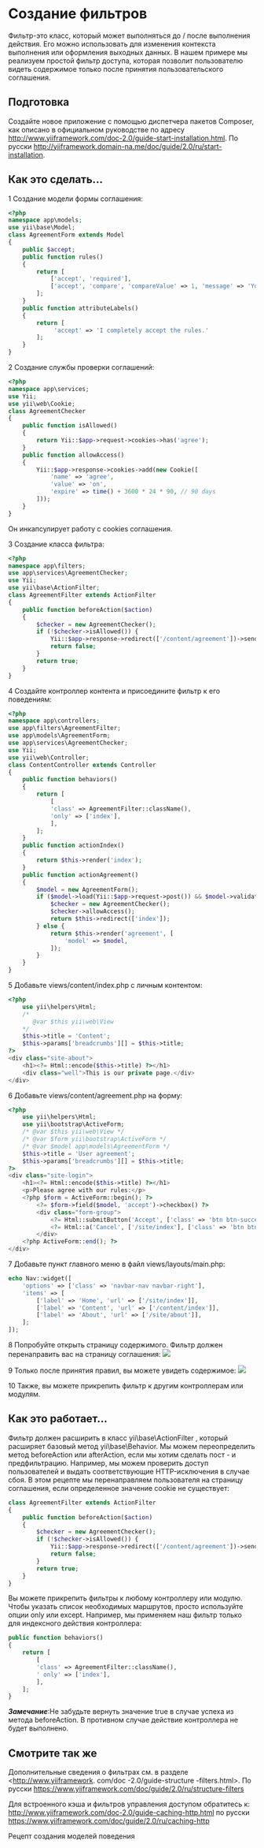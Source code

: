 Создание фильтров
===
Фильтр-это класс, который может выполняться до / после выполнения действия. Его можно использовать для изменения контекста выполнения или оформления выходных данных. В нашем примере мы реализуем простой фильтр доступа, которая позволит пользователю видеть содержимое только после принятия пользовательского соглашения.

Подготовка 
---
Создайте новое приложение с помощью диспетчера пакетов Composer, как описано в официальном руководстве по адресу <http://www.yiiframework.com/doc-2.0/guide-start-installation.html>. 
По русски <http://yiiframework.domain-na.me/doc/guide/2.0/ru/start-installation>.

Как это сделать...
---

1 Создание модели формы соглашения:
```php
<?php
namespace app\models;
use yii\base\Model;
class AgreementForm extends Model
{
    public $accept;
    public function rules()
    {
        return [
            ['accept', 'required'],
            ['accept', 'compare', 'compareValue' => 1, 'message' => 'You must agree the rules.'],
        ];
    }
    public function attributeLabels()
    {
        return [
             'accept' => 'I completely accept the rules.'
        ];
    }
}
```

2 Создание службы проверки соглашений:
```php
<?php
namespace app\services;
use Yii;
use yii\web\Cookie;
class AgreementChecker
{
    public function isAllowed()
    {
        return Yii::$app->request->cookies->has('agree');
    }
    public function allowAccess()
    {
        Yii::$app->response->cookies->add(new Cookie([
            'name' => 'agree',
            'value' => 'on',
            'expire' => time() + 3600 * 24 * 90, // 90 days
        ]));
    }
}
```

 Он инкапсулирует работу с cookies соглашения.

 3 Создание класса фильтра:
```php
<?php
namespace app\filters;
use app\services\AgreementChecker;
use Yii;
use yii\base\ActionFilter;
class AgreementFilter extends ActionFilter
{
    public function beforeAction($action)
    {
        $checker = new AgreementChecker();
        if (!$checker->isAllowed()) {
            Yii::$app->response->redirect(['/content/agreement'])->send();
            return false;
        }
        return true;
    }
}
```

4 Создайте контроллер контента и присоедините фильтр к его поведениям:
```php
<?php
namespace app\controllers;
use app\filters\AgreementFilter;
use app\models\AgreementForm;
use app\services\AgreementChecker;
use Yii;
use yii\web\Controller;
class ContentController extends Controller
{
    public function behaviors()
    {
        return [
            [
            'class' => AgreementFilter::className(),
            'only' => ['index'],
            ],
        ];
    }
    public function actionIndex()
    {
        return $this->render('index');
    }
    public function actionAgreement()
    {
        $model = new AgreementForm();
        if ($model->load(Yii::$app->request->post()) && $model->validate()) {
            $checker = new AgreementChecker();
            $checker->allowAccess();
            return $this->redirect(['index']);
        } else {
            return $this->render('agreement', [
                'model' => $model,
            ]);
        }
    }
}
```

5 Добавьте views/content/index.php с личным контентом:
```php
<?php
    use yii\helpers\Html;
    /* 
       @var $this yii\web\View 
    */
    $this->title = 'Content';
    $this->params['breadcrumbs'][] = $this->title;
?>
<div class="site-about">
    <h1><?= Html::encode($this->title) ?></h1>
    <div class="well">This is our private page.</div>
</div>
```

6 Добавьте views/content/agreement.php на форму:
```php
<?php
    use yii\helpers\Html;
    use yii\bootstrap\ActiveForm;
    /* @var $this yii\web\View */
    /* @var $form yii\bootstrap\ActiveForm */
    /* @var $model app\models\AgreementForm */
    $this->title = 'User agreement';
    $this->params['breadcrumbs'][] = $this->title;
?>
<div class="site-login">
    <h1><?= Html::encode($this->title) ?></h1>
    <p>Please agree with our rules:</p>
    <?php $form = ActiveForm::begin(); ?>
        <?= $form->field($model, 'accept')->checkbox() ?>
        <div class="form-group">
            <?= Html::submitButton('Accept', ['class' => 'btn btn-success']) ?>
            <?= Html::a('Cancel', ['/site/index'], ['class' => 'btn btn-danger']) ?>
        </div>
    <?php ActiveForm::end(); ?>
</div>
```

7 Добавьте пункт главного меню в файл views/layouts/main.php:
```php
echo Nav::widget([
    'options' => ['class' => 'navbar-nav navbar-right'],
    'items' => [
        ['label' => 'Home', 'url' => ['/site/index']],
        ['label' => 'Content', 'url' => ['/content/index']],
        ['label' => 'About', 'url' => ['/site/about']],
    ];
]);
```

8 Попробуйте открыть страницу содержимого. Фильтр должен перенаправить вас на страницу соглашения:
![](img/347_1.jpg)

9 Только после принятия правил, вы можете увидеть содержимое:
![](img/347_2.jpg)

10 Также, вы можете прикрепить фильтр к другим контроллерам или модулям.

Как это работает...
---
Фильтр должен расширить в  класс yii\base\ActionFilter , который расширяет базовый метод yii\base\Behavior. Мы можем переопределить метод beforeAction или afterAction, если мы хотим сделать пост - и предфильтрацию.
Например, мы можем проверить доступ пользователей и выдать соответствующие HTTP-исключения в случае сбоя. В этом рецепте мы перенаправляем пользователя на страницу соглашения, если определенное значение cookie не существует:
```php
class AgreementFilter extends ActionFilter
{
    public function beforeAction($action)
    {
        $checker = new AgreementChecker();
        if (!$checker->isAllowed()) {
            Yii::$app->response->redirect(['/content/agreement'])->send();
            return false;
        }
        return true;
    }
}
```
Вы можете прикрепить фильтры к любому контроллеру или модулю. Чтобы указать список необходимых маршрутов, просто используйте опции only или except. Например, мы применяем наш фильтр только для индексного действия контроллера:
```php
public function behaviors()
{
    return [
        [
        'class' => AgreementFilter::className(),
        ' only' => ['index'],
        ],
    ];
}
```

***Замечание***:Не забудьте вернуть значение true в случае успеха из метода beforeAction. В противном случае действие контроллера не будет выполнено.

Смотрите так же
---
Дополнительные сведения о фильтрах см. в разделе  <http://www.yiiframework. com/doc -2.0/guide-structure -filters.html>. 
По русски https://www.yiiframework.com/doc/guide/2.0/ru/structure-filters

Для встроенного кэша и фильтров управления доступом обратитесь к:
http://www.yiiframework.com/doc-2.0/guide-caching-http.html
по русски https://www.yiiframework.com/doc/guide/2.0/ru/caching-http

Рецепт создания моделей поведения

